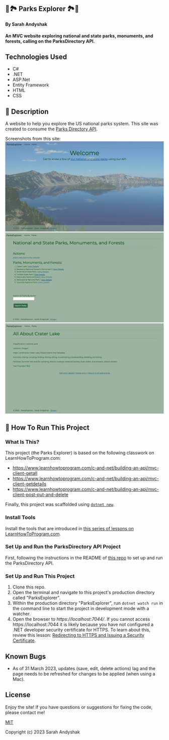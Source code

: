 ## 🌲🏞️ Parks Explorer 🏞️🌲

#### By Sarah Andyshak

#### An MVC website exploring national and state parks, monuments, and forests, calling on the ParksDirectory API.

## Technologies Used 

* C#
* .NET
* ASP.Net
* Entity Framework
* HTML
* CSS

## 🌲 Description

A website to help you explore the US national parks system. This site was created to consume the [Parks Directory API](https://github.com/SarahAndyshak/ParksDirectory.Solution).

Screenshots from this site:
![splash page](parksplash.png)
![parks listing page](parklisting.png)
![park detail page](parkdetails.png)

## 🌲 How To Run This Project

### What Is This?

This project (the Parks Explorer) is based on the following classwork on LearnHowToProgram.com:

- https://www.learnhowtoprogram.com/c-and-net/building-an-api/mvc-client-getall
- https://www.learnhowtoprogram.com/c-and-net/building-an-api/mvc-client-getdetails
- https://www.learnhowtoprogram.com/c-and-net/building-an-api/mvc-client-post-put-and-delete

Finally, this project was scaffolded using [`dotnet new`](https://learn.microsoft.com/en-us/dotnet/core/tools/dotnet-new).

### Install Tools

Install the tools that are introduced in [this series of lessons on LearnHowToProgram.com](https://www.learnhowtoprogram.com/c-and-net/getting-started-with-c).

### Set Up and Run the ParksDirectory API Project

First, following the instructions in the README of [this repo](https://github.com/epicodus-lessons/section-6-cretaceous-park-api-csharp-net6) to set up and run the ParksDirectory API.

### Set Up and Run This Project

1. Clone this repo.
2. Open the terminal and navigate to this project's production directory called "ParksExplorer".
3. Within the production directory "ParksExplorer", run `dotnet watch run` in the command line to start the project in development mode with a watcher.
4. Open the browser to _https://localhost:7044/_. If you cannot access https://localhost:7044 it is likely because you have not configured a .NET developer security certificate for HTTPS. To learn about this, review this lesson: [Redirecting to HTTPS and Issuing a Security Certificate](https://www.learnhowtoprogram.com/lessons/redirecting-to-https-and-issuing-a-security-certificate).

## Known Bugs

* As of 31 March 2023, updates (save, edit, delete actions) lag and the page needs to be refreshed for changes to be applied (when using a Mac).

## License
Enjoy the site! If you have questions or suggestions for fixing the code, please contact me!

[MIT](https://github.com/git/git-scm.com/blob/main/MIT-LICENSE.txt)

Copyright (c) 2023 Sarah Andyshak
